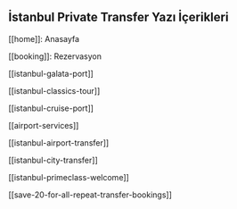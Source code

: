 ## İstanbul Private Transfer Yazı İçerikleri

[[home]]: Anasayfa

[[booking]]: Rezervasyon

[[istanbul-galata-port]]

[[istanbul-classics-tour]]

[[istanbul-cruise-port]]

[[airport-services]]

[[istanbul-airport-transfer]]

[[istanbul-city-transfer]]

[[istanbul-primeclass-welcome]]

[[save-20-for-all-repeat-transfer-bookings]]